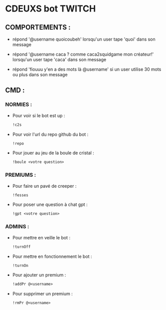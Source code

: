 # CDEUXS bot TWITCH

## COMPORTEMENTS :

- répond '@username quoicoubeh' lorsqu'un user tape 'quoi' dans son message 

- répond '@username caca ? comme caca2squidgame mon créateur!' lorsqu'un user tape 'caca' dans son message 

- répond 'fiouuu y'en a des mots là @username'
si un user utilise 30 mots ou plus dans son message

## CMD :

### NORMIES :

- Pour voir si le bot est up :
    ```txt
    !c2s
    ```
- Pour voir l'url du repo github du bot :
    ```txt
    !repo
    ```
- Pour jouer au jeu de la boule de cristal :
    ```txt
    !boule <votre question>
    ```

### PREMIUMS :

- Pour faire un pavé de creeper :
    ```txt
    !fesses
    ```
- Pour poser une question à chat gpt :
    ```txt
    !gpt <votre question>
    ```

### ADMINS :

- Pour mettre en veille le bot :
    ```txt
    !turnOff
    ```
- Pour mettre en fonctionnement le bot :
    ```txt
    !turnOn
    ```
- Pour ajouter un premium :
    ```txt
    !addPr @<username>
    ```
- Pour supprimer un premium :
    ```txt
    !rmPr @<username>
    ```